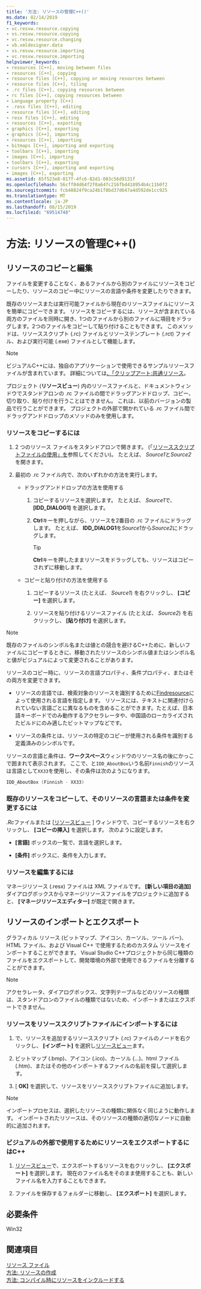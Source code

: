 ```yaml
---
title: '方法: リソースの管理C++()'
ms.date: 02/14/2019
f1_keywords:
- vc.resvw.resource.copying
- vs.resvw.resource.copying
- vc.resvw.resource.changing
- vb.xmldesigner.data
- vs.resvw.resource.importing
- vc.resvw.resource.importing
helpviewer_keywords:
- resources [C++], moving between files
- resources [C++], copying
- resource files [C++], copying or moving resources between
- resource files [C++], tiling
- .rc files [C++], copying resources between
- rc files [C++], copying resources between
- Language property [C++]
- .resx files [C++], editing
- resource files [C++], editing
- resx files [C++], editing
- resources [C++], exporting
- graphics [C++], exporting
- graphics [C++], importing
- resources [C++], importing
- bitmaps [C++], importing and exporting
- toolbars [C++], importing
- images [C++], importing
- toolbars [C++], exporting
- cursors [C++], importing and exporting
- images [C++], exporting
ms.assetid: 65f523e8-017f-4fc6-82d1-083c56d9131f
ms.openlocfilehash: 56cff04d64f2f0a64fc216fbd418954b4c11b0f2
ms.sourcegitcommit: fcb48824f9ca24b1f8bd37d647a4d592de1cc925
ms.translationtype: MT
ms.contentlocale: ja-JP
ms.lasthandoff: 08/15/2019
ms.locfileid: "69514748"
---
```

# <a name="how-to-manage-resources-c"></a>方法: リソースの管理C++()

## <a name="copy-and-edit-resources"></a>リソースのコピーと編集

ファイルを変更することなく、あるファイルから別のファイルにリソースをコピーしたり、リソースのコピー中にリソースの言語や条件を変更したりできます。

既存のリソースまたは実行可能ファイルから現在のリソースファイルにリソースを簡単にコピーできます。 リソースをコピーするには、リソースが含まれている両方のファイルを同時に開き、1つのファイルから別のファイルに項目をドラッグします。2つのファイルをコピーして貼り付けることもできます。 このメソッドは、リソーススクリプト (.rc) ファイルとリソーステンプレート (.rct) ファイル、および実行可能 (.exe) ファイルとして機能します。

> [!NOTE]
> ビジュアルC++には、独自のアプリケーションで使用できるサンプルリソースファイルが含まれています。 詳細については[、「クリップアート:共通リソース](https://github.com/Microsoft/VCSamples)。

プロジェクト (**リソースビュー**) 内のリソースファイルと、ドキュメントウィンドウでスタンドアロンの .rc ファイルの間でドラッグアンドドロップ、コピー、切り取り、貼り付けを行うことはできません。 これは、以前のバージョンの製品で行うことができます。 プロジェクトの外部で開かれている .rc ファイル間でドラッグアンドドロップのメソッドのみを使用します。

### <a name="to-copy-resources"></a>リソースをコピーするには

1. 2 つのリソース ファイルをスタンドアロンで開きます。 (「[リソーススクリプトファイルの使用」を](how-to-create-a-resource-script-file.md#use-resource-script-files)参照してください)。 たとえば、 *Source1*と*Source2*を開きます。

1. 最初の .rc ファイル内で、次のいずれかの方法を実行します。

   - ドラッグアンドドロップの方法を使用する

      1. コピーするリソースを選択します。 たとえば、 *Source1*で、 **[IDD_DIALOG1]** を選択します。

      1. **Ctrl**キーを押しながら、リソースを2番目の .rc ファイルにドラッグします。 たとえば、 **IDD_DIALOG1**を*Source1*から*Source2*にドラッグします。

         > [!TIP]
         > **Ctrl**キーを押したままリソースをドラッグしても、リソースはコピーされずに移動します。

   - コピーと貼り付けの方法を使用する

      1. コピーするリソース (たとえば、 *Source1*) を右クリックし、 **[コピー]** を選択します。

      1. リソースを貼り付けるリソースファイル (たとえば、 *Source2*) を右クリックし、 **[貼り付け]** を選択します。

> [!NOTE]
> 既存のファイルのシンボル名または値との競合を避けるC++ために、新しいファイルにコピーするときに、移動されたリソースのシンボル値またはシンボル名と値がビジュアルによって変更されることがあります。

リソースのコピー時に、リソースの言語プロパティ、条件プロパティ、またはその両方を変更できます。

- リソースの言語では、検索対象のリソースを識別するために[Findresource](/windows/win32/api/winbase/nf-winbase-findresourcew)によって使用される言語を指定します。 リソースには、テキストに関連付けられていない言語ごとに異なるものを含めることができます。たとえば、日本語キーボードでのみ動作するアクセラレータや、中国語のローカライズされたビルドにのみ適したビットマップなどです。

- リソースの条件とは、リソースの特定のコピーが使用される条件を識別する定義済みのシンボルです。

リソースの言語と条件は、**ワークスペース**ウィンドウのリソース名の後にかっこで囲まれて表示されます。 ここで、と`IDD_AboutBox`いう名前`Finnish`のリソースは言語として`XX33`を使用し、その条件は次のようになります。

```cpp
IDD_AboutBox (Finnish - XX33)
```

### <a name="to-copy-an-existing-resource-and-change-its-language-or-condition"></a>既存のリソースをコピーして、そのリソースの言語または条件を変更するには

*.Rc*ファイルまたは [[リソースビュー](how-to-create-a-resource-script-file.md#create-resources) ] ウィンドウで、コピーするリソースを右クリックし、 **[コピーの挿入]** を選択します。 次のように設定します。

- **[言語]** ボックスの一覧で、言語を選択します。

- **[条件]** ボックスに、条件を入力します。

### <a name="to-edit-resources"></a>リソースを編集するには

マネージリソース (.resx) ファイルは XML ファイルです。 **[新しい項目の追加]** ダイアログボックスからマネージリソースファイルをプロジェクトに追加すると、 **[マネージリソースエディター]** が既定で開きます。

## <a name="import-and-export-resources"></a>リソースのインポートとエクスポート

グラフィカル リソース (ビットマップ、アイコン、カーソル、ツール バー)、HTML ファイル、および Visual C++ で使用するためのカスタム リソースをインポートすることができます。 Visual Studio C++プロジェクトから同じ種類のファイルをエクスポートして、開発環境の外部で使用できるファイルを分離することができます。

> [!NOTE]
> アクセラレータ、ダイアログボックス、文字列テーブルなどのリソースの種類は、スタンドアロンのファイルの種類ではないため、インポートまたはエクスポートできません。

### <a name="to-import-a-resource-into-the-resource-script-file"></a>リソースをリソーススクリプトファイルにインポートするには

1. で、リソースを追加するリソーススクリプト (.rc) ファイルのノードを右クリックし、 **[インポート]** を選択し[リソースビュー](how-to-create-a-resource-script-file.md#create-resources)ます。

1. ビットマップ (.bmp)、アイコン (.ico)、カーソル (...)、html ファイル (.htm)、またはその他のインポートするファイルの名前を探して選択します。

1. [ **OK]** を選択して、リソースをリソーススクリプトファイルに追加します。

> [!NOTE]
> インポートプロセスは、選択したリソースの種類に関係なく同じように動作します。 インポートされたリソースは、そのリソースの種類の適切なノードに自動的に追加されます。

### <a name="to-export-a-resource-for-use-outside-of-visual-c"></a>ビジュアルの外部で使用するためにリソースをエクスポートするにはC++

1. [リソースビュー](how-to-create-a-resource-script-file.md#create-resources)で、エクスポートするリソースを右クリックし、 **[エクスポート]** を選択します。 現在のファイル名をそのまま使用することも、新しいファイル名を入力することもできます。

1. ファイルを保存するフォルダーに移動し、 **[エクスポート]** を選択します。

## <a name="requirements"></a>必要条件

Win32

## <a name="see-also"></a>関連項目

[リソース ファイル](../windows/resource-files-visual-studio.md)<br/>
[方法: リソースの作成](../windows/how-to-create-a-resource-script-file.md)<br/>
[方法: コンパイル時にリソースをインクルードする](../windows/how-to-include-resources-at-compile-time.md)<br/>